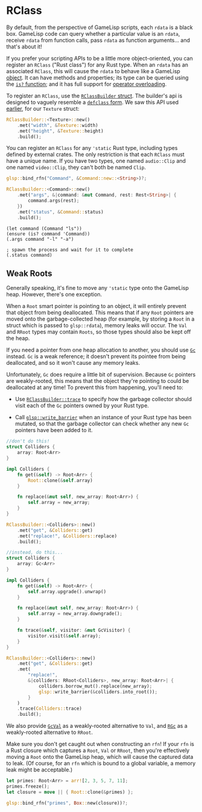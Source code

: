 # RClass

By default, from the perspective of GameLisp scripts, each `rdata` is a black box. GameLisp code
can query whether a particular value is an `rdata`, receive `rdata` from function calls,
pass `rdata` as function arguments... and that's about it!

If you prefer your scripting APIs to be a little more object-oriented, you can register an 
`RClass` ("Rust&nbsp;class") for any Rust type. When an `rdata` has an associated `RClass`,
this will cause the `rdata` to behave like a GameLisp [object](object-oriented-programming.md).
It can have methods and properties; its type can be queried using the 
[`is?` function](../std/is-p); and it has full support for [operator 
overloading](structs.md#operator-overloading).

To register an `RClass`, use the [`RClassBuilder` struct]. The builder's api is designed to
vaguely resemble a [`defclass` form]. We saw this API used [earlier](rust-bindings.md#gamelisp), 
for our `Texture` struct:

```rust
RClassBuilder::<Texture>::new()
	.met("width", &Texture::width)
	.met("height", &Texture::height)
	.build();
````

You can register an `RClass` for any `'static` Rust type, including types defined by external 
crates. The only restriction is that each `RClass` must have a unique name. If you have two 
types, one named `audio::Clip` and one named `video::Clip`, they can't both be named `Clip`.

```rust
glsp::bind_rfn("Command", &Command::new::<String>)?;

RClassBuilder::<Command>::new()
	.met("args", &|command: &mut Command, rest: Rest<String>| {
		command.args(rest);
	})
	.met("status", &Command::status)
	.build();
```

```
(let command (Command "ls"))
(ensure (is? command 'Command))
(.args command "-l" "-a")

; spawn the process and wait for it to complete
(.status command)
```

[`RClassBuilder` struct]: https://docs.rs/glsp/*/glsp/struct.RClassBuilder.html
[`defclass` form]: object-oriented-programming.md#fundamentals


## Weak Roots

Generally speaking, it's fine to move any `'static` type onto the GameLisp heap. However, 
there's one exception.

When a `Root` smart pointer is pointing to an object, it will entirely prevent that object from 
being deallocated. This means that if any `Root` pointers are moved onto the garbage-collected heap
(for example, by storing a `Root` in a struct which is passed to `glsp::rdata`), memory leaks 
will occur. The `Val` and `RRoot` types may contain `Roots`, so those types should also be kept 
off the heap.

If you need a pointer from one heap allocation to another, you should use [`Gc`] instead.
`Gc` is a weak reference; it doesn't prevent its pointee from being deallocated, and so it
won't cause any memory leaks.

Unfortunately, `Gc` does require a little bit of supervision. Because `Gc` pointers are
weakly-rooted, this means that the object they're pointing to could be deallocated at any
time! To prevent this from happening, you'll need to:

- Use [`RClassBuilder::trace`] to specify how the garbage collector should visit each of the 
  `Gc` pointers owned by your Rust type.

- Call [`glsp::write_barrier`] when an instance of your Rust type has been mutated, so that
  the garbage collector can check whether any new `Gc` pointers have been added to it.

```rust
//don't do this! 
struct Colliders {
	array: Root<Arr>
}

impl Colliders {
	fn get(&self) -> Root<Arr> {
		Root::clone(&self.array)
	}

	fn replace(&mut self, new_array: Root<Arr>) {
		self.array = new_array;
	}
}

RClassBuilder::<Colliders>::new()
	.met("get", &Colliders::get)
	.met("replace!", &Colliders::replace)
	.build();
```

```rust
//instead, do this...
struct Colliders {
	array: Gc<Arr>
}

impl Colliders {
	fn get(&self) -> Root<Arr> {
		self.array.upgrade().unwrap()
	}

	fn replace(&mut self, new_array: Root<Arr>) {
		self.array = new_array.downgrade();
	}

	fn trace(&self, visitor: &mut GcVisitor) {
		visitor.visit(&self.array);
	}
}

RClassBuilder::<Colliders>::new()
	.met("get", &Colliders::get)
	.met(
		"replace!",
		&|colliders: RRoot<Colliders>, new_array: Root<Arr>| {
			colliders.borrow_mut().replace(new_array);
			glsp::write_barrier(&colliders.into_root());
		}
	)
	.trace(Colliders::trace)
	.build();
```

We also provide [`GcVal`] as a weakly-rooted alternative to `Val`, and [`RGc`] as a
weakly-rooted alternative to `RRoot`.

Make sure you don't get caught out when constructing an `rfn`! If your `rfn` is a Rust closure
which captures a `Root`, `Val` or `RRoot`, then you're effectively moving a `Root`
onto the GameLisp heap, which will cause the captured data to leak. (Of course, for an `rfn` 
which is bound to a global variable, a memory leak might be acceptable.)

```rust
let primes: Root<Arr> = arr![2, 3, 5, 7, 11];
primes.freeze();
let closure = move || { Root::clone(&primes) };

glsp::bind_rfn("primes", Box::new(closure))?;
```

[`Gc`]: https://docs.rs/glsp/*/glsp/struct.Gc.html
[`GcVal`]: https://docs.rs/glsp/*/glsp/struct.GcVal.html
[`RGc`]: https://docs.rs/glsp/*/glsp/struct.RGc.html
[`RClassBuilder::trace`]: https://docs.rs/glsp/*/glsp/struct.RClassBuilder.html#method.trace
[`glsp::write_barrier`]: https://docs.rs/glsp/*/glsp/fn.write_barrier.html
